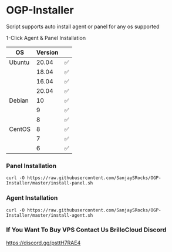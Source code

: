 # OGP-Installer

Script supports auto install agent or panel for any os supported


1-Click Agent & Panel Installation

| OS     | Version |   |
|--------|---------|---|
| Ubuntu | 20.04   | ✅ |
|        | 18.04   | ✅ |
|  	 | 16.04   | ✅ |
|        | 20.04   | ✅ |
| Debian | 10      | ✅ |
|        | 9       | ✅ |
| 	 | 8       | ✅ |
| CentOS | 8      | ✅ |
|        | 7       | ✅ |
| 	 | 6       | ✅ |

### Panel Installation

    curl -O https://raw.githubusercontent.com/SanjaySRocks/OGP-Installer/master/install-panel.sh

### Agent Installation 
	
    curl -O https://raw.githubusercontent.com/SanjaySRocks/OGP-Installer/master/install-agent.sh

### If You Want To Buy VPS Contact Us BrilloCloud Discord
https://discord.gg/psttH7RAE4
